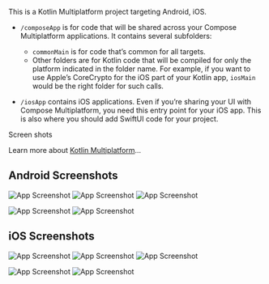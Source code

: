 This is a Kotlin Multiplatform project targeting Android, iOS.

* `/composeApp` is for code that will be shared across your Compose Multiplatform applications.
  It contains several subfolders:
  - `commonMain` is for code that’s common for all targets.
  - Other folders are for Kotlin code that will be compiled for only the platform indicated in the folder name.
    For example, if you want to use Apple’s CoreCrypto for the iOS part of your Kotlin app,
    `iosMain` would be the right folder for such calls.

* `/iosApp` contains iOS applications. Even if you’re sharing your UI with Compose Multiplatform, 
  you need this entry point for your iOS app. This is also where you should add SwiftUI code for your project.

Screen shots





Learn more about [Kotlin Multiplatform](https://www.jetbrains.com/help/kotlin-multiplatform-dev/get-started.html)…

## Android Screenshots

![App Screenshot](https://github.com/swap9391/CmpWorkshop/blob/main/screenshots/android-1.png)
![App Screenshot](https://github.com/swap9391/CmpWorkshop/blob/main/screenshots/android-2.png)
![App Screenshot](https://github.com/swap9391/CmpWorkshop/blob/main/screenshots/android-3.png)

![App Screenshot](https://github.com/swap9391/CmpWorkshop/blob/main/screenshots/android-4.png)
![App Screenshot](https://github.com/swap9391/CmpWorkshop/blob/main/screenshots/android-5.png)


## iOS Screenshots

![App Screenshot](https://github.com/swap9391/CmpWorkshop/blob/main/screenshots/iphone-1.png)
![App Screenshot](https://github.com/swap9391/CmpWorkshop/blob/main/screenshots/iphone-2.png)
![App Screenshot](https://github.com/swap9391/CmpWorkshop/blob/main/screenshots/iphone-3.png)

![App Screenshot](https://github.com/swap9391/CmpWorkshop/blob/main/screenshots/iphone-4.png)
![App Screenshot](https://github.com/swap9391/CmpWorkshop/blob/main/screenshots/iphone-5.png)


